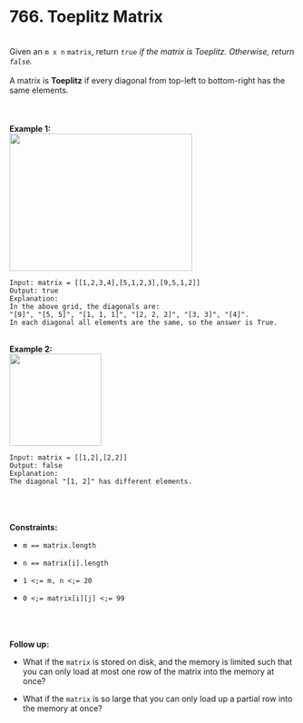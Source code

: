 # 766. Toeplitz Matrix

<br />Given an `m x n` `matrix`, return <em>`true` if the matrix is Toeplitz. Otherwise, return `false`.</em><br />
<br />A matrix is **Toeplitz** if every diagonal from top-left to bottom-right has the same elements.<br />
<br /> <br />
<br />**Example 1:**<br />
<img alt="" src="https://assets.leetcode.com/uploads/2020/11/04/ex1.jpg" style="width:322px;height:242px"/>
```
Input: matrix = [[1,2,3,4],[5,1,2,3],[9,5,1,2]]
Output: true
Explanation:
In the above grid, the diagonals are:
"[9]", "[5, 5]", "[1, 1, 1]", "[2, 2, 2]", "[3, 3]", "[4]".
In each diagonal all elements are the same, so the answer is True.
```
<br />**Example 2:**<br />
<img alt="" src="https://assets.leetcode.com/uploads/2020/11/04/ex2.jpg" style="width:162px;height:162px"/>
```
Input: matrix = [[1,2],[2,2]]
Output: false
Explanation:
The diagonal "[1, 2]" has different elements.
```
<br /> <br />
<br />**Constraints:**<br />

* `m == matrix.length`

* `n == matrix[i].length`

* `1 <;= m, n <;= 20`

* `0 <;= matrix[i][j] <;= 99`


<br /> <br />
<br />**Follow up:**<br />

* What if the `matrix` is stored on disk, and the memory is limited such that you can only load at most one row of the matrix into the memory at once?

* What if the `matrix` is so large that you can only load up a partial row into the memory at once?